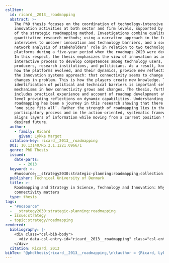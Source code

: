 ```yaml
---
cslItem:
  id: ricard__2013__roadmapping
  abstract: >-
    The PhD thesis focuses on the coordination of technology-intensive
    innovation activities at both sector and firm levels, supported by the use
    of the strategic roadmapping method. Investigations combine qualitative and
    quantitative research methods; using a narrative approach in the form of
    interviews to uncover innovation and technology barriers, and a social
    network analysis of stakeholders’ role in relation to two technology
    platforms during a five-year period when the roadmaps 2020 were developed.
    In this respect, the thesis emphasizes the view of innovation as an
    interactive process to develop competences among technology users,
    producers, research institutions, and politicians. As a result, knowledge on
    how the platforms evolved, and their dynamics, provide new reflections on
    the innovation systems approach: that connectivity seems to change along the
    changes in problem. This is how the players create new knowledge. Thus, the
    identification of political and technical barriers is important selection
    mechanisms in how connectivity grows and changes. The thesis, furthermore,
    includes practical experience and account of roadmap development at the firm
    level providing reflections on dynamic capabilities. Understanding
    roadmapping has been a journey in this research showing that there is no
    ‘one size fits all’. Rather the strength of roadmapping lies in the
    participatory process and in the action-oriented, systematic framework that
    aligns layers of information while moving from a current position to a
    desired future.
  author:
    - family: Ricard
      given: Lykke Margot
  citation-key: ricard__2013__roadmapping
  DOI: 10.13140/RG.2.1.1221.0966/1
  genre: PhD Thesis
  issued:
    date-parts:
      - - 2013
  keyword: >-
    #nosource;__strategy2030:strategic-planning:roadmapping;collection::strategy::roadmapping
  publisher: Technical University of Denmark
  title: >-
    Roadmapping and Strategy in Science, Technology and Innovation: Why
    connectivity matters
  type: thesis
tags:
  - "#nosource"
  - __strategy2030:strategic-planning:roadmapping
  - issue:strategy
  - topic:strategy/roadmapping
rendered:
  bibliography: |-
    <div class="csl-bib-body">
      <div data-csl-entry-id="ricard__2013__roadmapping" class="csl-entry">Ricard, L.M. 2013 <i>Roadmapping and Strategy in Science, Technology and Innovation: Why connectivity matters</i>. PhD Thesis. Technical University of Denmark. doi:10.13140/RG.2.1.1221.0966/1.</div>
    </div>
  citation: Ricard, 2013
bibTex: "@phdthesis{ricard__2013__roadmapping,\n\tauthor = {Ricard, Lykke Margot},\n\tyear = {2013},\n\tschool = {Technical University of Denmark},\n\ttitle = {Roadmapping and {Strategy} in {Science}, {Technology} and {Innovation}: Why connectivity matters},\n}\n\n"
---
```

